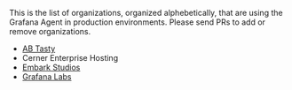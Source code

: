 This is the list of organizations, organized alphebetically, that are using the Grafana Agent in
production environments. Please send PRs to add or remove organizations.

* [AB Tasty](https://www.abtasty.com/)
* Cerner Enterprise Hosting
* [Embark Studios](https://www.embark.dev/)
* [Grafana Labs](https://grafana.com)
